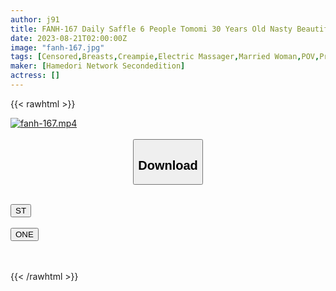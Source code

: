 ```yaml
---
author: j91
title: FANH-167 Daily Saffle 6 People Tomomi 30 Years Old Nasty Beautiful Married Woman Who Is Crowded With Ji Po And Warikiri Affair Personal Shooting Famous Machine Ma Co Cheating Big Cock 3P Raw Insertion Climax Cum Shot
date: 2023-08-21T02:00:00Z
image: "fanh-167.jpg"
tags: [Censored,Breasts,Creampie,Electric Massager,Married Woman,POV,Promiscuity,Slender,Squirting ]
maker: [Hamedori Network Secondedition]
actress: []
---
```



{{< rawhtml >}}

<div class="video" data-videoid="xv0AqbK8WGullR">
    <a href="javascript:;">
        <img src="https://my.j91.asia/posts/fanh-167/fanh-167.jpg" width="WIDTH" height="HEIGHT" alt="fanh-167.mp4" loading="lazy">
    </a>
</div>

<script type="text/javascript" src="https://j91.asia/asset/on-demand-st.js"></script>

<br>
  <link rel="stylesheet" href="https://j91.asia/asset/bs5.css">
  
  <center>
  <button class="btn btn-primary" type="button" data-bs-toggle="collapse" data-bs-target=".multi-collapse" aria-expanded="false" aria-controls="multiCollapseExample1 multiCollapseExample2"><h2>Download</h2></button></center>
</p>
<div class="row">
  <div class="col">
    <div class="collapse multi-collapse" id="multiCollapseExample1">
      <div class="card card-body">
	      	      <br>
<div class="buttons">  
<a href="https://streamtape.to/v/xv0AqbK8WGullR"><button class="btn-hover color-3"><i class="fa fa-download"></i> ST</button></a></div>
    </div>
  </div>
</div>
  <div class="col">
    <div class="collapse multi-collapse" id="multiCollapseExample2">
      <div class="card card-body">
	      <br>
<div class="buttons">
    <a href="https://oneupload.to/llfhfn4040pa"><button class="btn-hover color-9"><i class="fa fa-download"></i> ONE</button></a></div>
<br><br>
      </div>
    </div>
  </div>
</div>

{{< /rawhtml >}}